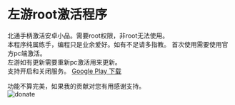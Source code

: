 # 左游root激活程序

北通手柄激活安卓小品。需要root权限，非root无法使用。  
本程序纯属练手，编程只是业余爱好。如有不足请多指教。
首次使用需要使用官方pc端激活。  
左游如有更新需要重新pc激活用来更新。  
支持开启和关闭服务。
[Google Play 下载](https://play.google.com/store/apps/details?id=me.aniceday.btjh)

功能不算完美，如果我的贡献对您有用感谢支持。  
![donate](https://github.com/pbbqdd/zxfbtbutton/raw/master/wechatalipay.png)
